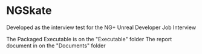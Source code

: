 # NGSkate

Developed as the interview test for the NG+ Unreal Developer Job Interview

The Packaged Executable is on the "Executable" folder
The report document in on the "Documents" folder
